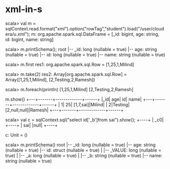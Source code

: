 # xml-in-s

scala> val m = sqlContext.read.format("xml").option("rowTag","student").load("/user/cloudera/u.xml");
m: org.apache.spark.sql.DataFrame = [_id: bigint, age: string, id: bigint, name: string]

scala> m.printSchema();
root
 |-- _id: long (nullable = true)
 |-- age: string (nullable = true)
 |-- id: long (nullable = true)
 |-- name: string (nullable = true)


scala> m.first
res1: org.apache.spark.sql.Row = [1,25,1,Milind]

scala> m.take(2)
res2: Array[org.apache.spark.sql.Row] = Array([1,25,1,Milind], [2,Testing,2,Ramesh])

scala> m.foreach(println)
[1,25,1,Milind]
[2,Testing,2,Ramesh]


m.show()
+---+-------+-------------+------+
|_id|    age|           id|  name|
+---+-------+-------------+------+
|  1|     25|    [1,7,sai]|Milind|
|  2|Testing|[2,null,null]|Ramesh|
+---+-------+-------------+------+


scala> val c = sqlContext.sql("select id['_b']from sai").show();
+----+
| _c0|
+----+
| sai|
|null|
+----+

c: Unit = ()

scala> m.printSchema()
root
 |-- _id: long (nullable = true)
 |-- age: string (nullable = true)
 |-- id: struct (nullable = true)
 |    |-- _VALUE: long (nullable = true)
 |    |-- _a: long (nullable = true)
 |    |-- _b: string (nullable = true)
 |-- name: string (nullable = true)



